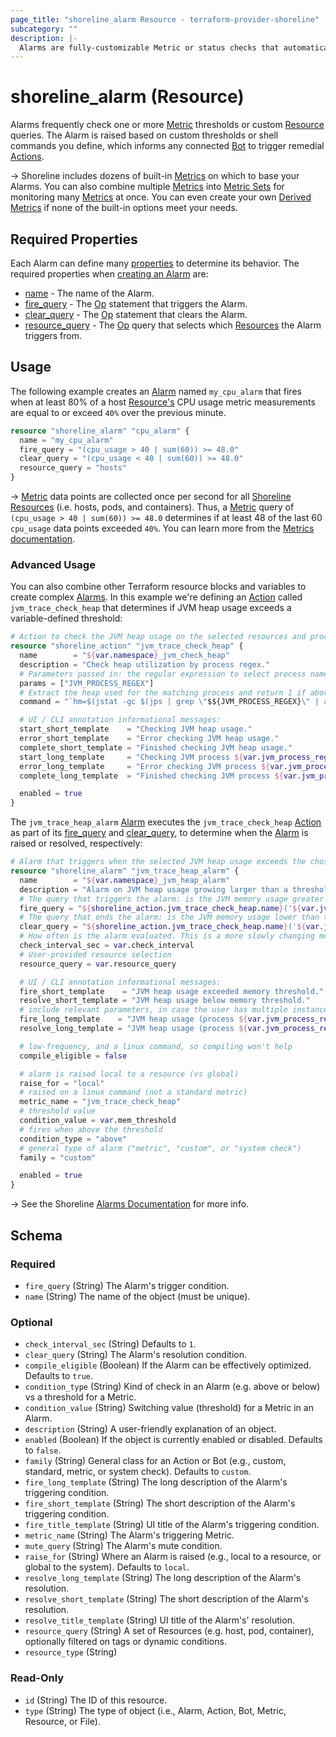 ```yaml
---
page_title: "shoreline_alarm Resource - terraform-provider-shoreline"
subcategory: ""
description: |-
  Alarms are fully-customizable Metric or status checks that automatically trigger remediation Actions.
---
```


# shoreline_alarm (Resource)

Alarms frequently check one or more [Metric](https://docs.shoreline.io/metrics) thresholds or custom [Resource](https://docs.shoreline.io/platform/resources) queries. The Alarm is raised based on custom thresholds or shell commands you define, which informs any connected [Bot](https://docs.shoreline.io/bots) to trigger remedial [Actions](https://docs.shoreline.io/actions).

-> Shoreline includes dozens of built-in [Metrics](https://docs.shoreline.io/metrics) on which to base your Alarms. You can also combine multiple [Metrics](https://docs.shoreline.io/metrics) into [Metric Sets](https://docs.shoreline.io/configuration/metric-sets) for monitoring many [Metrics](https://docs.shoreline.io/metrics) at once. You can even create your own [Derived Metrics](https://docs.shoreline.io/configuration/derived-metrics) if none of the built-in options meet your needs.

## Required Properties

Each Alarm can define many [properties](https://docs.shoreline.io/alarms/properties) to determine its behavior. The required properties when [creating an Alarm](https://docs.shoreline.io#create-an-alarm) are:

- [name](https://docs.shoreline.io/alarms/properties#name) - The name of the Alarm.
- [fire_query](https://docs.shoreline.io/alarms/properties#fire_query) - The [Op](https://docs.shoreline.io/op) statement that triggers the Alarm.
- [clear_query](https://docs.shoreline.io/alarms/properties#clear_query) - The [Op](https://docs.shoreline.io/op) statement that clears the Alarm.
- [resource_query](https://docs.shoreline.io/alarms/properties#resource_query) - The [Op](https://docs.shoreline.io/op) query that selects which [Resources](https://docs.shoreline.io/platform/resources) the Alarm triggers from.

## Usage

The following example creates an [Alarm](https://docs.shoreline.io/alarms) named `my_cpu_alarm` that fires when at least 80% of a host [Resource's](https://docs.shoreline.io/platform/resources) CPU usage metric measurements are equal to or exceed `40%` over the previous minute.

```tf
resource "shoreline_alarm" "cpu_alarm" {
  name = "my_cpu_alarm"
  fire_query = "(cpu_usage > 40 | sum(60)) >= 48.0"
  clear_query = "(cpu_usage < 40 | sum(60)) >= 48.0"
  resource_query = "hosts"
}
```

-> [Metric](https://docs.shoreline.io/metrics) data points are collected once per second for all [Shoreline Resources](https://docs.shoreline.io/platform/resources) (i.e. hosts, pods, and containers). Thus, a [Metric](https://docs.shoreline.io/metrics) query of `(cpu_usage > 40 | sum(60)) >= 48.0` determines if at least 48 of the last 60 `cpu_usage` data points exceeded `40%`.  You can learn more from the [Metrics documentation](https://docs.shoreline.io/metrics).

### Advanced Usage

You can also combine other Terraform resource blocks and variables to create complex [Alarms](https://docs.shoreline.io/alarms).  In this example we're defining an [Action](https://docs.shoreline.io/actions) called `jvm_trace_check_heap` that determines if JVM heap usage exceeds a variable-defined threshold:

```terraform
# Action to check the JVM heap usage on the selected resources and process.
resource "shoreline_action" "jvm_trace_check_heap" {
  name        = "${var.namespace}_jvm_check_heap"
  description = "Check heap utilization by process regex."
  # Parameters passed in: the regular expression to select process name.
  params = ["JVM_PROCESS_REGEX"]
  # Extract the heap used for the matching process and return 1 if above threshold.
  command = "`hm=$(jstat -gc $(jps | grep \"$${JVM_PROCESS_REGEX}\" | awk '{print $1}') | tail -n 1 | awk '{split($0,a,\" \"); sum=a[3]+a[4]+a[6]+a[8]; print sum/1024}'); hm=$${hm%.*}; if [ $hm -gt ${var.mem_threshold} ]; then echo \"heap memory $hm MB > threshold ${var.mem_threshold} MB\"; exit 1; fi`"

  # UI / CLI annotation informational messages:
  start_short_template    = "Checking JVM heap usage."
  error_short_template    = "Error checking JVM heap usage."
  complete_short_template = "Finished checking JVM heap usage."
  start_long_template     = "Checking JVM process ${var.jvm_process_regex} heap usage."
  error_long_template     = "Error checking JVM process ${var.jvm_process_regex} heap usage."
  complete_long_template  = "Finished checking JVM process ${var.jvm_process_regex} heap usage."

  enabled = true
}
```

The `jvm_trace_heap_alarm` [Alarm](https://docs.shoreline.io/alarms) executes the `jvm_trace_check_heap` [Action](https://docs.shoreline.io/actions) as part of its [fire_query](https://docs.shoreline.io/alarms/properties#fire_query) and [clear_query](https://docs.shoreline.io/alarms/properties#clear_query), to determine when the [Alarm](https://docs.shoreline.io/alarms) is raised or resolved, respectively:

```terraform
# Alarm that triggers when the selected JVM heap usage exceeds the chosen size.
resource "shoreline_alarm" "jvm_trace_heap_alarm" {
  name        = "${var.namespace}_jvm_heap_alarm"
  description = "Alarm on JVM heap usage growing larger than a threshold."
  # The query that triggers the alarm: is the JVM memory usage greater than a threshold.
  fire_query = "${shoreline_action.jvm_trace_check_heap.name}('${var.jvm_process_regex}') == 1"
  # The query that ends the alarm: is the JVM memory usage lower than the threshold.
  clear_query = "${shoreline_action.jvm_trace_check_heap.name}('${var.jvm_process_regex}') == 0"
  # How often is the alarm evaluated. This is a more slowly changing metric, so every 60 seconds is fine.
  check_interval_sec = var.check_interval
  # User-provided resource selection
  resource_query = var.resource_query

  # UI / CLI annotation informational messages:
  fire_short_template    = "JVM heap usage exceeded memory threshold."
  resolve_short_template = "JVM heap usage below memory threshold."
  # include relevant parameters, in case the user has multiple instances on different volumes/resources
  fire_long_template    = "JVM heap usage (process ${var.jvm_process_regex}) exceeded memory threshold ${var.mem_threshold} on ${var.resource_query}"
  resolve_long_template = "JVM heap usage (process ${var.jvm_process_regex}) below memory threshold ${var.mem_threshold} on ${var.resource_query}"

  # low-frequency, and a linux command, so compiling won't help
  compile_eligible = false

  # alarm is raised local to a resource (vs global)
  raise_for = "local"
  # raised on a linux command (not a standard metric)
  metric_name = "jvm_trace_check_heap"
  # threshold value
  condition_value = var.mem_threshold
  # fires when above the threshold
  condition_type = "above"
  # general type of alarm ("metric", "custom", or "system check")
  family = "custom"

  enabled = true
}
```

-> See the Shoreline [Alarms Documentation](https://docs.shoreline.io/alarms) for more info.

<!-- schema generated by tfplugindocs -->
## Schema

### Required

- `fire_query` (String) The Alarm's trigger condition.
- `name` (String) The name of the object (must be unique).

### Optional

- `check_interval_sec` (String) Defaults to `1`.
- `clear_query` (String) The Alarm's resolution condition.
- `compile_eligible` (Boolean) If the Alarm can be effectively optimized. Defaults to `true`.
- `condition_type` (String) Kind of check in an Alarm (e.g. above or below) vs a threshold for a Metric.
- `condition_value` (String) Switching value (threshold) for a Metric in an Alarm.
- `description` (String) A user-friendly explanation of an object.
- `enabled` (Boolean) If the object is currently enabled or disabled. Defaults to `false`.
- `family` (String) General class for an Action or Bot (e.g., custom, standard, metric, or system check). Defaults to `custom`.
- `fire_long_template` (String) The long description of the Alarm's triggering condition.
- `fire_short_template` (String) The short description of the Alarm's triggering condition.
- `fire_title_template` (String) UI title of the Alarm's triggering condition.
- `metric_name` (String) The Alarm's triggering Metric.
- `mute_query` (String) The Alarm's mute condition.
- `raise_for` (String) Where an Alarm is raised (e.g., local to a resource, or global to the system). Defaults to `local`.
- `resolve_long_template` (String) The long description of the Alarm's resolution.
- `resolve_short_template` (String) The short description of the Alarm's resolution.
- `resolve_title_template` (String) UI title of the Alarm's' resolution.
- `resource_query` (String) A set of Resources (e.g. host, pod, container), optionally filtered on tags or dynamic conditions.
- `resource_type` (String)

### Read-Only

- `id` (String) The ID of this resource.
- `type` (String) The type of object (i.e., Alarm, Action, Bot, Metric, Resource, or File).